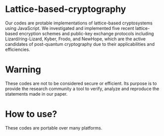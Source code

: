 # Lattice-based-cryptography
Our codes are protable implementations of lattice-based cryptosystems using JavaScript.
We investigated and implemented five recent lattice-based encryption schemes and public-key exchange protocols including Lizard/ring-Lizard, Kyber, Frodo, and NewHope, which are the active candidates of post-quantum cryptography due to their applicabilities and efficiencies.

# Warning
These codes are not to be considered secure or efficient. Its purpose is to provide the research community a tool to verify, analyze and reproduce the statements made in our paper.

# How to use?
These codes are portable over many platforms. 
